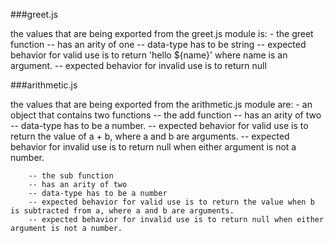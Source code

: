 
###greet.js

the values that are being exported from the greet.js module is: 
    - the greet function
      -- has an arity of one
      -- data-type has to be  string
      -- expected behavior for valid use is to return 'hello ${name}' where name is an argument.
      -- expected behavior for invalid use is to return null

###arithmetic.js

the values that are being exported from the arithmetic.js module are:
    - an object that contains two functions
      -- the add function
        -- has an arity of two
        -- data-type has to be a number.
        -- expected behavior for valid use is to return the value of a + b, where a and b are arguments.
        -- expected behavior for invalid use is to return null when either argument is not a number.

        -- the sub function
        -- has an arity of two
        -- data-type has to be a number
        -- expected behavior for valid use is to return the value when b is subtracted from a, where a and b are arguments.
        -- expected behavior for invalid use is to return null when either argument is not a number.